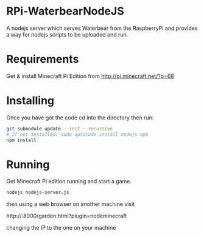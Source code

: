 RPi-WaterbearNodeJS
===================

A nodejs server which serves Waterbear from the RaspberryPi and provides a way for nodejs scripts to be uploaded and run.

Requirements
============

Get & install Minecraft Pi Edition from http://pi.minecraft.net/?p=68


Installing
==========

Once you have got the code cd into the directory then run: 

```bash
git submodule update --init --recursive
# If not installed: sudo aptitude install nodejs npm
npm install
```


Running
=======

Get Minecraft Pi edition running and start a  game.

```bash
nodejs nodejs-server.js
```

then using a web browser on another machine visit

http://<ip>:8000/garden.html?plugin=nodeminecraft

changing the IP to the one on your machine

